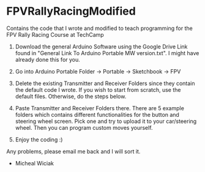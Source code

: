 # FPVRallyRacingModified
Contains the code that I wrote and modified to teach programming for the FPV Rally Racing Course at TechCamp

1. Download the general Arduino Software using the Google Drive Link found in "General Link To Arduino Portable MW version.txt". I might have already done this for you. 

2. Go into Arduino Portable Folder -> Portable -> Sketchbook -> FPV

3. Delete the existing Transmitter and Receiver Folders since they contain the default code I wrote. If you wish to start from scratch, use the default files. Otherwise, do the steps below. 

4. Paste Transmitter and Receiver Folders there. There are 5 example folders which contains different functionalities for the button and steering wheel screen. Pick one and try to upload it to your car/steering wheel. Then you can program custom moves yourself. 

5. Enjoy the coding :)


Any problems, please email me back and I will sort it. 

- Micheal Wiciak
